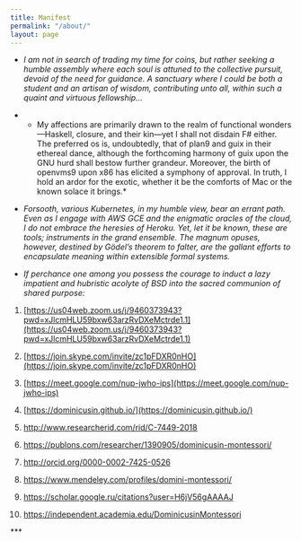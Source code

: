```yaml
---
title: Manifest
permalink: "/about/"
layout: page
---
```


* *I am not in search of trading my time for coins, but rather seeking a humble assembly where each soul is attuned to the collective pursuit, devoid of the need for guidance. A sanctuary where I could be both a student and an artisan of wisdom, contributing unto all, within such a quaint and virtuous fellowship…*

* * My affections are primarily drawn to the realm of functional wonders—Haskell, closure, and their kin—yet I shall not disdain F# either. The preferred os is, undoubtedly, that of plan9 and guix in their ethereal dance, although the forthcoming harmony of guix upon the GNU hurd shall bestow further grandeur. Moreover, the birth of openvms9 upon x86 has elicited a symphony of approval. In truth, I hold an ardor for the exotic, whether it be the comforts of Mac or the known solace it brings.\*

* *Forsooth, various Kubernetes, in my humble view, bear an errant path. Even as I engage with AWS GCE and the enigmatic oracles of the cloud, I do not embrace the heresies of Heroku. Yet, let it be known, these are tools; instruments in the grand ensemble. The magnum opuses, however, destined by Gödel’s theorem to falter, are the gallant efforts to encapsulate meaning within extensible formal systems.*

* *If perchance one among you possess the courage to induct a lazy impatient and hubristic acolyte of BSD into the sacred communion of shared purpose:*

 1. [https://us04web.zoom.us/j/9460373943?pwd=xJlcmHLU59bxw63arzRvDXeMctrde1.1](https://us04web.zoom.us/j/9460373943?pwd=xJlcmHLU59bxw63arzRvDXeMctrde1.1)

 2. [https://join.skype.com/invite/zc1pFDXR0nHO](https://join.skype.com/invite/zc1pFDXR0nHO)

 3. [https://meet.google.com/nup-jwho-ips](https://meet.google.com/nup-jwho-ips)

 4. [https://dominicusin.github.io/](https://dominicusin.github.io/)

 5. http://www.researcherid.com/rid/C-7449-2018

 6. https://publons.com/researcher/1390905/dominicusin-montessori/

 7. http://orcid.org/0000-0002-7425-0526

 8. https://www.mendeley.com/profiles/domini-montessori/

 9. https://scholar.google.ru/citations?user=H6jV56gAAAAJ

10. https://independent.academia.edu/DominicusinMontessori

\*\*\*




